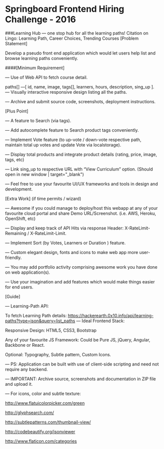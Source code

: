 # Springboard Frontend Hiring Challenge - 2016

###Learning Hub — one stop hub for all the learning paths!
Citation on Lingo: Learning Path, Career Choices, Trending Courses
[Problem Statement]

Develop a pseudo front end application which would let users help list and browse learning paths conveniently.

####[Minimum Requirement]

— Use of Web API to fetch course detail.

paths[] —[ id, name, image, tags[], learners, hours, description, sing_up ].
— Visually interactive responsive design listing all the paths.

— Archive and submit source code, screenshots, deployment instructions.

[Plus Point]

— A feature to Search (via tags).

— Add autocomplete feature to Search product tags conveniently.

— Implement Vote feature (to up-vote / down-vote respective path, maintain total up votes and update Vote via localstorage).

— Display total products and integrate product details (rating, price, image, tags, etc)

— Link sing_up to respective URL with “View Curriculum” option. (Should open in new window | target="_blank")

— Feel free to use your favourite UI/UX frameworks and tools in design and development.

[Extra Work] (if time permits / wizard)

— Awesome if you could manage to deploy/host this webapp at any of your favourite cloud portal and share Demo URL/Screenshot. (i.e. AWS, Heroku, OpenShift, etc)

— Display and keep track of API Hits via response Header: X-RateLimit-Remaining / X-RateLimit-Limit.

— Implement Sort (by Votes, Learners or Duration ) feature.

— Custom elegant design, fonts and icons to make web app more user-friendly.

— You may add portfolio activity comprising awesome work you have done on web application(s).

— Use your imagination and add features which would make things easier for end users.

[Guide]

— Learning-Path API:

To fetch Learning Path details: https://hackerearth.0x10.info/api/learning-paths?type=json&query=list_paths
— Ideal Frontend Stack:

Responsive Design: HTML5, CSS3, Bootstrap

Any of your favourite JS Framework: Could be Pure JS, jQuery, Angular, Backbone or React.

Optional: Typography, Subtle pattern, Custom Icons.

— PS: Application can be built with use of client-side scripting and need not require any backend.

— IMPORTANT: Archive source, screenshots and documentation in ZIP file and upload it.

— For icons, color and subtle texture:

http://www.flatuicolorpicker.com/green

http://glyphsearch.com/

http://subtlepatterns.com/thumbnail-view/

http://codebeautify.org/jsonviewer

http://www.flaticon.com/categories
